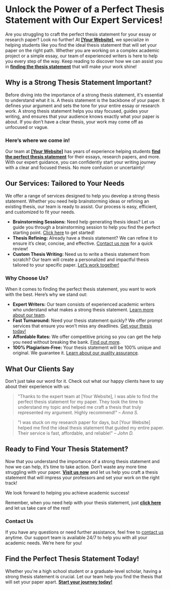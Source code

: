 # Unlock the Power of a Perfect Thesis Statement with Our Expert Services!

Are you struggling to craft the perfect thesis statement for your essay or research paper? Look no further! At **[[Your Website]](https://tinyurl.com/topessay?keyword=finding+the+thesis+statement)**, we specialize in helping students like you find the ideal thesis statement that will set your paper on the right path. Whether you are working on a complex academic project or a simple essay, our team of experienced writers is here to help you every step of the way. Keep reading to discover how we can assist you in **[finding the thesis statement](https://tinyurl.com/topessay?keyword=finding+the+thesis+statement)** that will make your work shine!

## Why is a Strong Thesis Statement Important?

Before diving into the importance of a strong thesis statement, it's essential to understand what it is. A thesis statement is the backbone of your paper. It defines your argument and sets the tone for your entire essay or research work. A strong thesis statement helps you stay focused, guides your writing, and ensures that your audience knows exactly what your paper is about. If you don’t have a clear thesis, your work may come off as unfocused or vague.

### Here’s where we come in!

Our team at **[[Your Website]](https://tinyurl.com/topessay?keyword=finding+the+thesis+statement)** has years of experience helping students **[find the perfect thesis statement](https://tinyurl.com/topessay?keyword=finding+the+thesis+statement)** for their essays, research papers, and more. With our expert guidance, you can confidently start your writing journey with a clear and focused thesis. No more confusion or uncertainty!

## Our Services: Tailored to Your Needs

We offer a range of services designed to help you develop a strong thesis statement. Whether you need help brainstorming ideas or refining an existing thesis, our team is ready to assist. Our process is easy, efficient, and customized to fit your needs.

- **Brainstorming Sessions:** Need help generating thesis ideas? Let us guide you through a brainstorming session to help you find the perfect starting point. [Click here](https://tinyurl.com/topessay?keyword=finding+the+thesis+statement) to get started!
- **Thesis Refining:** Already have a thesis statement? We can refine it to ensure it’s clear, concise, and effective. [Contact us now](https://tinyurl.com/topessay?keyword=finding+the+thesis+statement) for a quick review!
- **Custom Thesis Writing:** Need us to write a thesis statement from scratch? Our team will create a personalized and impactful thesis tailored to your specific paper. [Let’s work together!](https://tinyurl.com/topessay?keyword=finding+the+thesis+statement)

### Why Choose Us?

When it comes to finding the perfect thesis statement, you want to work with the best. Here’s why we stand out:

- **Expert Writers:** Our team consists of experienced academic writers who understand what makes a strong thesis statement. [Learn more about our team](https://tinyurl.com/topessay?keyword=finding+the+thesis+statement).
- **Fast Turnaround:** Need your thesis statement quickly? We offer prompt services that ensure you won’t miss any deadlines. [Get your thesis today!](https://tinyurl.com/topessay?keyword=finding+the+thesis+statement)
- **Affordable Rates:** We offer competitive pricing so you can get the help you need without breaking the bank. [Find out more](https://tinyurl.com/topessay?keyword=finding+the+thesis+statement).
- **100% Plagiarism-Free:** Your thesis statement will be 100% unique and original. We guarantee it. [Learn about our quality assurance](https://tinyurl.com/topessay?keyword=finding+the+thesis+statement).

## What Our Clients Say

Don’t just take our word for it. Check out what our happy clients have to say about their experience with us:

> "Thanks to the expert team at [Your Website], I was able to find the perfect thesis statement for my paper. They took the time to understand my topic and helped me craft a thesis that truly represented my argument. Highly recommend!" – _Anna S._

> "I was stuck on my research paper for days, but [Your Website] helped me find the ideal thesis statement that guided my entire paper. Their service is fast, affordable, and reliable!" – _John D._

## Ready to Find Your Thesis Statement?

Now that you understand the importance of a strong thesis statement and how we can help, it’s time to take action. Don’t waste any more time struggling with your paper. **[Visit us now](https://tinyurl.com/topessay?keyword=finding+the+thesis+statement)** and let us help you craft a thesis statement that will impress your professors and set your work on the right track!

We look forward to helping you achieve academic success!

Remember, when you need help with your thesis statement, just **[click here](https://tinyurl.com/topessay?keyword=finding+the+thesis+statement)** and let us take care of the rest!

### Contact Us

If you have any questions or need further assistance, feel free to [contact us](https://tinyurl.com/topessay?keyword=finding+the+thesis+statement) anytime. Our support team is available 24/7 to help you with all your academic needs. We’re here for you!

## Find the Perfect Thesis Statement Today!

Whether you're a high school student or a graduate-level scholar, having a strong thesis statement is crucial. Let our team help you find the thesis that will set your paper apart. **[Start your journey today!](https://tinyurl.com/topessay?keyword=finding+the+thesis+statement)**
